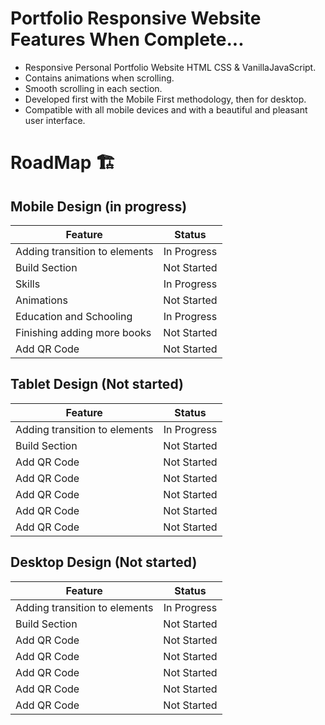 

# Portfolio Responsive Website Features When Complete...
- Responsive Personal Portfolio Website HTML CSS & VanillaJavaScript.
- Contains animations when scrolling.
- Smooth scrolling in each section.
- Developed first with the Mobile First methodology, then for desktop.
- Compatible with all mobile devices and with a beautiful and pleasant user interface.


# RoadMap 🏗️

## Mobile Design (in progress)
|   Feature     | Status          
| ------------- |:-------------:|
| Adding transition to elements     | In Progress | 
| Build Section      | Not Started      |
| Skills  | In Progress      |
| Animations | Not Started      |
| Education and Schooling | In Progress      |
| Finishing adding more books  | Not Started      |
| Add QR Code | Not Started      |

## Tablet Design (Not started)
|   Feature     | Status          
| ------------- |:-------------:|
| Adding transition to elements     | In Progress | 
| Build Section      | Not Started      |
| Add QR Code | Not Started      |
| Add QR Code | Not Started      |
| Add QR Code | Not Started      |
| Add QR Code | Not Started      |
| Add QR Code | Not Started      |

## Desktop Design (Not started)
|   Feature     | Status          
| ------------- |:-------------:|
| Adding transition to elements     | In Progress | 
| Build Section      | Not Started      |
| Add QR Code | Not Started      |
| Add QR Code | Not Started      |
| Add QR Code | Not Started      |
| Add QR Code | Not Started      |
| Add QR Code | Not Started      |

